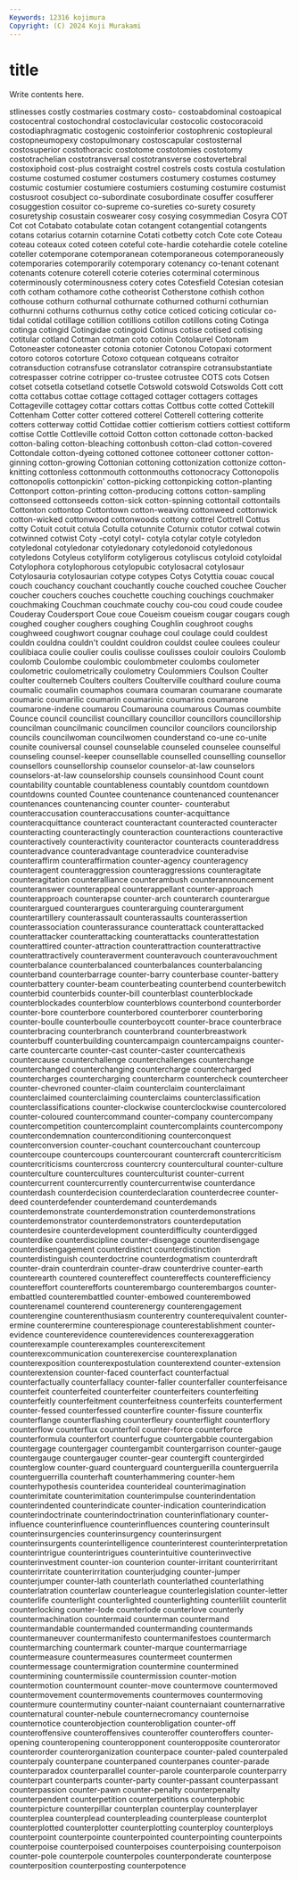 ```yaml
---
Keywords: 12316 kojimura
Copyright: (C) 2024 Koji Murakami
---
```


# title

Write contents here.



stlinesses costly costmaries costmary
costo- costoabdominal costoapical costocentral costochondral costoclavicular costocolic costocoracoid costodiaphragmatic costogenic
costoinferior costophrenic costopleural costopneumopexy costopulmonary costoscapular costosternal costosuperior costothoracic costotome
costotomies costotomy costotrachelian costotransversal costotransverse costovertebral costoxiphoid cost-plus costraight costrel
costrels costs costula costulation costume costumed costumer costumers costumery costumes
costumey costumic costumier costumiere costumiers costuming costumire costumist costusroot cosubject
co-subordinate cosubordinate cosuffer cosufferer cosuggestion cosuitor co-supreme co-sureties co-surety cosurety
cosuretyship cosustain coswearer cosy cosying cosymmedian Cosyra COT Cot cot
Cotabato cotabulate cotan cotangent cotangential cotangents cotans cotarius cotarnin cotarnine
Cotati cotbetty cotch Cote cote Coteau coteau coteaux coted coteen
coteful cote-hardie cotehardie cotele coteline coteller cotemporane cotemporanean cotemporaneous cotemporaneously
cotemporaries cotemporarily cotemporary cotenancy co-tenant cotenant cotenants cotenure coterell coterie
coteries coterminal coterminous coterminously coterminousness cotery cotes Cotesfield Cotesian cotesian
coth cotham cothamore cothe cotheorist Cotherstone cothish cothon cothouse cothurn
cothurnal cothurnate cothurned cothurni cothurnian cothurnni cothurns cothurnus cothy cotice
coticed coticing coticular co-tidal cotidal cotillage cotillion cotillions cotillon cotillons
coting Cotinga cotinga cotingid Cotingidae cotingoid Cotinus cotise cotised cotising
cotitular cotland Cotman cotman coto cotoin Cotolaurel Cotonam Cotoneaster cotoneaster
cotonia cotonier Cotonou Cotopaxi cotorment cotoro cotoros cotorture Cotoxo cotquean
cotqueans cotraitor cotransduction cotransfuse cotranslator cotranspire cotransubstantiate cotrespasser cotrine cotripper
co-trustee cotrustee COTS cots Cotsen cotset cotsetla cotsetland cotsetle Cotswold
cotswold Cotswolds Cott cott cotta cottabus cottae cottage cottaged cottager
cottagers cottages Cottageville cottagey cottar cottars cottas Cottbus cotte cotted
Cottekill Cottenham Cotter cotter cottered cotterel Cotterell cottering cotterite cotters
cotterway cottid Cottidae cottier cottierism cottiers cottiest cottiform cottise Cottle
Cottleville cottoid Cotton cotton cottonade cotton-backed cotton-baling cotton-bleaching cottonbush cotton-clad
cotton-covered Cottondale cotton-dyeing cottoned cottonee cottoneer cottoner cotton-ginning cotton-growing Cottonian
cottoning cottonization cottonize cotton-knitting cottonless cottonmouth cottonmouths cottonocracy Cottonopolis cottonopolis
cottonpickin' cotton-picking cottonpicking cotton-planting Cottonport cotton-printing cotton-producing cottons cotton-sampling cottonseed
cottonseeds cotton-sick cotton-spinning cottontail cottontails Cottonton cottontop Cottontown cotton-weaving cottonweed
cottonwick cotton-wicked cottonwood cottonwoods cottony cottrel Cottrell Cottus cotty Cotuit
cotuit cotula Cotulla cotunnite Coturnix cotutor cotwal cotwin cotwinned cotwist
Coty -cotyl cotyl- cotyla cotylar cotyle cotyledon cotyledonal cotyledonar cotyledonary
cotyledonoid cotyledonous cotyledons Cotyleus cotyliform cotyligerous cotyliscus cotyloid cotyloidal Cotylophora
cotylophorous cotylopubic cotylosacral cotylosaur Cotylosauria cotylosaurian cotype cotypes Cotys Cotyttia
couac coucal couch couchancy couchant couchantly couche couched couchee Coucher
coucher couchers couches couchette couching couchings couchmaker couchmaking Couchman couchmate
couchy cou-cou coud coude coudee Couderay Coudersport Coue coue Coueism
coueism cougar cougars cough coughed cougher coughers coughing Coughlin coughroot
coughs coughweed coughwort cougnar couhage coul coulage could couldest couldn
couldna couldn't couldnt couldron couldst coulee coulees couleur coulibiaca coulie
coulier coulis coulisse coulisses couloir couloirs Coulomb coulomb Coulombe coulombic
coulombmeter coulombs coulometer coulometric coulometrically coulometry Coulommiers Coulson Coulter coulter
coulterneb Coulters coulters Coulterville coulthard coulure couma coumalic coumalin coumaphos
coumara coumaran coumarane coumarate coumaric coumarilic coumarin coumarinic coumarins coumarone
coumarone-indene coumarou Coumarouna coumarous Coumas coumbite Counce council councilist councillary
councillor councillors councillorship councilman councilmanic councilmen councilor councilors councilorship councils
councilwoman councilwomen counderstand co-une co-unite counite couniversal counsel counselable counseled
counselee counselful counseling counsel-keeper counsellable counselled counselling counsellor counsellors counsellorship
counselor counselor-at-law counselors counselors-at-law counselorship counsels counsinhood Count count countability
countable countableness countably countdom countdown countdowns counted Countee countenance countenanced
countenancer countenances countenancing counter counter- counterabut counteraccusation counteraccusations counter-acquittance counteracquittance
counteract counteractant counteracted counteracter counteracting counteractingly counteraction counteractions counteractive counteractively
counteractivity counteractor counteracts counteraddress counteradvance counteradvantage counteradvice counteradvise counteraffirm counteraffirmation
counter-agency counteragency counteragent counteraggression counteraggressions counteragitate counteragitation counteralliance counterambush counterannouncement
counteranswer counterappeal counterappellant counter-approach counterapproach counterapse counter-arch counterarch counterargue counterargued
counterargues counterarguing counterargument counterartillery counterassault counterassaults counterassertion counterassociation counterassurance counterattack
counterattacked counterattacker counterattacking counterattacks counterattestation counterattired counter-attraction counterattraction counterattractive counterattractively
counteraverment counteravouch counteravouchment counterbalance counterbalanced counterbalances counterbalancing counterband counterbarrage counter-barry
counterbase counter-battery counterbattery counter-beam counterbeating counterbend counterbewitch counterbid counterbids counter-bill
counterblast counterblockade counterblockades counterblow counterblows counterbond counterborder counter-bore counterbore counterbored
counterborer counterboring counter-boulle counterboulle counterboycott counter-brace counterbrace counterbracing counterbranch counterbrand
counterbreastwork counterbuff counterbuilding countercampaign countercampaigns counter-carte countercarte counter-cast counter-caster countercathexis
countercause counterchallenge counterchallenges counterchange counterchanged counterchanging countercharge countercharged countercharges countercharging
countercharm countercheck countercheer counter-chevroned counter-claim counterclaim counterclaimant counterclaimed counterclaiming counterclaims
counterclassification counterclassifications counter-clockwise counterclockwise countercolored counter-coloured countercommand counter-company countercompany countercompetition
countercomplaint countercomplaints countercompony countercondemnation counterconditioning counterconquest counterconversion counter-couchant countercouchant countercoup
countercoupe countercoups countercourant countercraft countercriticism countercriticisms countercross countercry countercultural counter-culture
counterculture countercultures counterculturist counter-current countercurrent countercurrently countercurrentwise counterdance counterdash counterdecision
counterdeclaration counterdecree counter-deed counterdefender counterdemand counterdemands counterdemonstrate counterdemonstration counterdemonstrations counterdemonstrator
counterdemonstrators counterdeputation counterdesire counterdevelopment counterdifficulty counterdigged counterdike counterdiscipline counter-disengage counterdisengage
counterdisengagement counterdistinct counterdistinction counterdistinguish counterdoctrine counterdogmatism counterdraft counter-drain counterdrain counter-draw
counterdrive counter-earth counterearth countered countereffect countereffects counterefficiency countereffort counterefforts counterembargo
counterembargos counter-embattled counterembattled counter-embowed counterembowed counterenamel counterend counterenergy counterengagement counterengine
counterenthusiasm counterentry counterequivalent counter-ermine counterermine counterespionage counterestablishment counter-evidence counterevidence counterevidences
counterexaggeration counterexample counterexamples counterexcitement counterexcommunication counterexercise counterexplanation counterexposition counterexpostulation counterextend
counter-extension counterextension counter-faced counterfact counterfactual counterfactually counterfallacy counter-faller counterfaller counterfeisance
counterfeit counterfeited counterfeiter counterfeiters counterfeiting counterfeitly counterfeitment counterfeitness counterfeits counterferment
counter-fessed counterfessed counterfire counter-fissure counterfix counterflange counterflashing counterfleury counterflight counterflory
counterflow counterflux counterfoil counter-force counterforce counterformula counterfort counterfugue countergabble countergabion
countergage countergager countergambit countergarrison counter-gauge countergauge countergauger counter-gear countergift countergirded
counterglow counter-guard counterguard counterguerilla counterguerrila counterguerrilla counterhaft counterhammering counter-hem counterhypothesis
counteridea counterideal counterimagination counterimitate counterimitation counterimpulse counterindentation counterindented counterindicate counter-indication
counterindication counterindoctrinate counterindoctrination counterinflationary counter-influence counterinfluence counterinfluences countering counterinsult counterinsurgencies
counterinsurgency counterinsurgent counterinsurgents counterintelligence counterinterest counterinterpretation counterintrigue counterintrigues counterintuitive counterinvective
counterinvestment counter-ion counterion counter-irritant counterirritant counterirritate counterirritation counterjudging counter-jumper counterjumper
counter-lath counterlath counterlathed counterlathing counterlatration counterlaw counterleague counterlegislation counter-letter counterlife
counterlight counterlighted counterlighting counterlilit counterlit counterlocking counter-lode counterlode counterlove counterly
countermachination countermaid counterman countermand countermandable countermanded countermanding countermands countermaneuver countermanifesto
countermanifestoes countermarch countermarching countermark counter-marque countermarriage countermeasure countermeasures countermeet countermen
countermessage countermigration countermine countermined countermining countermissile countermission counter-motion countermotion countermount
counter-move countermove countermoved countermovement countermovements countermoves countermoving countermure countermutiny counter-naiant
counternaiant counternarrative counternatural counter-nebule counternecromancy counternoise counternotice counterobjection counterobligation counter-off
counteroffensive counteroffensives counteroffer counteroffers counter-opening counteropening counteropponent counteropposite counterorator counterorder
counterorganization counterpace counter-paled counterpaled counterpaly counterpane counterpaned counterpanes counter-parade counterparadox
counterparallel counter-parole counterparole counterparry counterpart counterparts counter-party counter-passant counterpassant counterpassion
counter-pawn counter-penalty counterpenalty counterpendent counterpetition counterpetitions counterphobic counterpicture counterpillar counterplan
counterplay counterplayer counterplea counterplead counterpleading counterplease counterplot counterplotted counterplotter counterplotting
counterploy counterploys counterpoint counterpointe counterpointed counterpointing counterpoints counterpoise counterpoised counterpoises
counterpoising counterpoison counter-pole counterpole counterpoles counterponderate counterpose counterposition counterposting counterpotence
